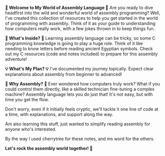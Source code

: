 **🔧 Welcome to My World of Assembly Language 🔧**
Are you ready to dive headfirst into the wild and wonderful world of assembly programming? Well, I've created this collection of resources to help you get started in the world of programming with assembly. Think of it as your guide to understanding how computers really work, with a few jokes thrown in to keep things fun.

**🎉 What's Inside? 🎉**
Learning assembly language can be tricky, so some C programming knowledge is going to play a huge role. Think of it like needing to know letters before reading ancient Egyptian symbols. Check out my C resources (code and notes included) to prepare for this assembly adventure!

**💡 What's My Plan? 💡**
I've documented my journey topically. Expect clear explanations about assembly from beginner to advanced!

**🤖 Why Assembly? 🤖**
Ever wondered how computers truly work? What if you could control them directly, like a skilled technician fine-tuning a complex machine? Assembly language lets you do just that! It's not easy, but with time you get the flow.

Don't worry, even if it initially feels cryptic, we'll tackle it one line of code at a time, with explanations, and support along the way. 

Am also learning this stuff, just wanted to simplify reading assembly for anyone who's interested.

By the way I used cherrytree for these notes, and ms word for the others.

**Let's rock the assembly world together! 🚀**


